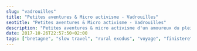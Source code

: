 ```yaml
---
slug: "vadrouilles"
title: "Petites aventures & Micro activisme - Vadrouilles"
seotitle: "Petites aventures & Micro activisme - Vadrouilles"
description: "Petites aventures & micro activisme d'un amoureux du plein air."
date: 2017-10-26T22:57:50+02:00
tags: ["bretagne", "slow travel", "rural exodus", "voyage", "finistere", "monts d'Arree", "slow life", "neorural", "photographie"]
---
```

